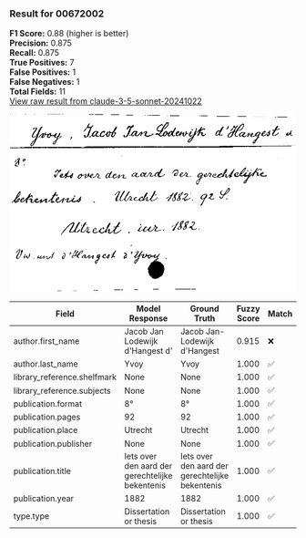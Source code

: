 ### Result for 00672002
**F1 Score:** 0.88 (higher is better)<br>**Precision:** 0.875<br>**Recall:** 0.875<br>**True Positives:** 7<br>**False Positives:** 1<br>**False Negatives:** 1<br>**Total Fields:** 11<br>[View raw result from claude-3-5-sonnet-20241022](https://github.com/RISE-UNIBAS/humanities_data_benchmark/blob/main/results/2025-09-02/T0143/request_T0143_00672002.json)

<img src="https://github.com/RISE-UNIBAS/humanities_data_benchmark/blob/main/benchmarks/zettelkatalog/images/00672002.jpg?raw=true" alt="00672002" width="600px">

| Field | Model Response | Ground Truth | Fuzzy Score | Match |
|-------|----------------|--------------|-------------|-------|
| author.first_name | Jacob Jan Lodewijk d'Hangest d' | Jacob Jan-Lodewijk d'Hangest | 0.915 | ❌ |
| author.last_name | Yvoy | Yvoy | 1.000 | ✅ |
| library_reference.shelfmark | None | None | 1.000 | ✅ |
| library_reference.subjects | None | None | 1.000 | ✅ |
| publication.format | 8° | 8° | 1.000 | ✅ |
| publication.pages | 92 | 92 | 1.000 | ✅ |
| publication.place | Utrecht | Utrecht | 1.000 | ✅ |
| publication.publisher | None | None | 1.000 | ✅ |
| publication.title | Iets over den aard der gerechtelijke bekentenis | Iets over den aard der gerechtelijke bekentenis | 1.000 | ✅ |
| publication.year | 1882 | 1882 | 1.000 | ✅ |
| type.type | Dissertation or thesis | Dissertation or thesis | 1.000 | ✅ |
